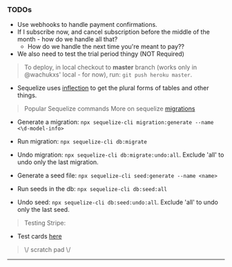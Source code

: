 ### TODOs
* Use webhooks to handle payment confirmations.
* If I subscribe now, and cancel subscription before the middle of the month - how do we handle all that?
    * How do we handle the next time you're meant to pay??
* We also need to test the trial period thingy (NOT Required)

> To deploy, in local checkout to **master** branch (works only in @wachukxs' local - for now), run: `git push heroku master`.

* Sequelize uses [inflection](https://sequelize.org/docs/v6/core-concepts/model-basics/#table-name-inference) to get the plural forms of tables and other things.

> Popular Sequelize commands
More on sequelize [migrations](https://sequelize.org/docs/v6/other-topics/migrations/)
* Generate a migration: `npx sequelize-cli migration:generate --name <\d-model-info>`
* Run migration: `npx sequelize-cli db:migrate`
* Undo migration: `npx sequelize-cli db:migrate:undo:all`. Exclude 'all' to undo only the last migration.
* Generate a seed file: `npx sequelize-cli seed:generate --name <name>`

* Run seeds in the db: `npx sequelize-cli db:seed:all`
* Undo seed: `npx sequelize-cli db:seed:undo:all`. Exclude 'all' to undo only the last seed.

> Testing Stripe:
* Test cards [here](https://stripe.com/docs/checkout/quickstart#testing)



> \\/ scratch pad \\/

---

